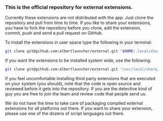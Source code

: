 ### This is the official repository for external extensions.

Currently these extensions are not distributed with the app. Just clone the
repository and pull from time to time. If you like to share your extensions, you
have to fork the repository before you clone, add the extension, commit, push
and send a pull request on GitHub.

To install the extensions in user space type the following in your terminal:
```bash
git clone git@github.com:albertlauncher/external.git "$HOME/.local/share/albert/"
```

If you want the extensions to be installed system wide, use the following:
```bash
git clone git@github.com:albertlauncher/external.git "/usr/local/share/albert/"
```

If you feel uncomfortable installing third party extensions that are executed on
your system (you should), note that the code is open source and reviewed
before it gets into the repository. If you are the detective kind of guy you are
free to join the team and review code that people send us.

We do not have the time to take care of packaging compiled external
extensions for all platforms out there. If you want to share your extension,
please use one of the dozens of script languages out there.
